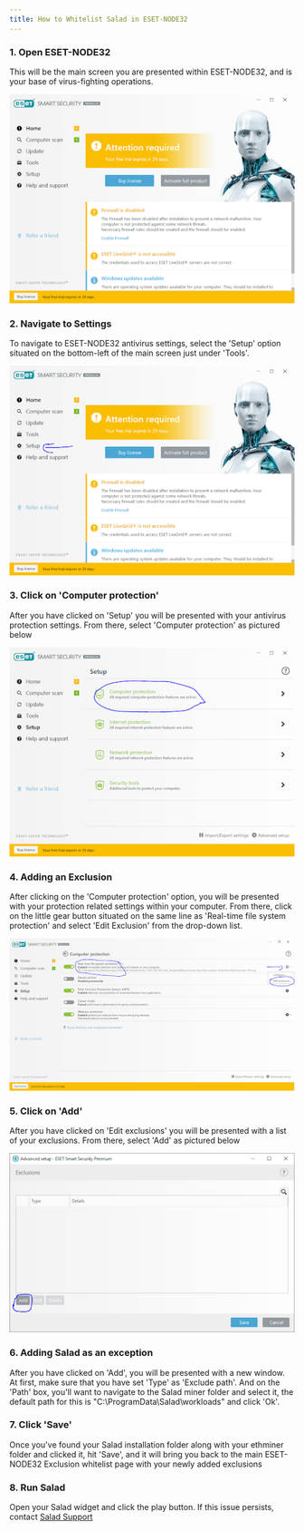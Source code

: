 ```yaml
---
title: How to Whitelist Salad in ESET-NODE32
---
```


### 1. Open ESET-NODE32

This will be the main screen you are presented within ESET-NODE32, and is your base of virus-fighting operations.

![eset-node32 main screen](../../../../content/images/troubleshooting/antivirus/how-to-whitelist-salad-in-eset-node32-1.png)

### 2. Navigate to Settings

To navigate to ESET-NODE32 antivirus settings, select the 'Setup' option situated on the bottom-left of the main screen
just under 'Tools'.

![screenshot showing how to open tools](../../../../content/images/troubleshooting/antivirus/how-to-whitelist-salad-in-eset-node32-2.png)

### 3. Click on 'Computer protection'

After you have clicked on 'Setup' you will be presented with your antivirus protection settings. From there, select
'Computer protection' as pictured below

![screenshot showing computer protection settings](../../../../content/images/troubleshooting/antivirus/how-to-whitelist-salad-in-eset-node32-3.png)

### 4. Adding an Exclusion

After clicking on the 'Computer protection' option, you will be presented with your protection related settings within
your computer. From there, click on the little gear button situated on the same line as 'Real-time file system
protection' and select 'Edit Exclusion' from the drop-down list.

![screenshot showing how to add an exclusion](../../../../content/images/troubleshooting/antivirus/how-to-whitelist-salad-in-eset-node32-4.png)

### 5. Click on 'Add'

After you have clicked on 'Edit exclusions' you will be presented with a list of your exclusions. From there, select
'Add' as pictured below

![clicking add](../../../../content/images/troubleshooting/antivirus/how-to-whitelist-salad-in-eset-node32-5.png)

### 6. Adding Salad as an exception

After you have clicked on 'Add', you will be presented with a new window. At first, make sure that you have set 'Type'
as 'Exclude path'. And on the 'Path' box, you'll want to navigate to the Salad miner folder and select it, the default
path for this is "C:\\ProgramData\\Salad\\workloads" and click 'Ok'.

### 7. Click 'Save'

Once you've found your Salad installation folder along with your ethminer folder and clicked it, hit 'Save', and it will
bring you back to the main ESET-NODE32 Exclusion whitelist page with your newly added exclusions

### 8. Run Salad

Open your Salad widget and click the play button. If this issue persists, contact [Salad Support](/contact)
